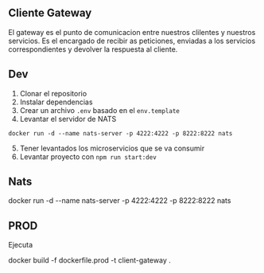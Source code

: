 ## Cliente Gateway
El gateway es el punto de comunicacion entre nuestros clilentes y nuestros servicios. Es el encargado de recibir as peticiones, enviadas a los servicios correspondientes y devolver la respuesta al cliente.

## Dev
1. Clonar el repositorio
2. Instalar dependencias
3. Crear un archivo `.env` basado en el `env.template`
4. Levantar el servidor de NATS
```
docker run -d --name nats-server -p 4222:4222 -p 8222:8222 nats
```
5. Tener levantados los microservicios que se va consumir
6. Levantar proyecto con `npm run start:dev`

## Nats
  docker run -d --name nats-server -p 4222:4222 -p 8222:8222 nats

## PROD
Ejecuta

docker build -f dockerfile.prod -t client-gateway .
